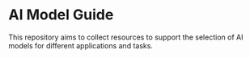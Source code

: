 # AI Model Guide

This repository aims to collect resources to support the selection of AI models for different applications and tasks. 